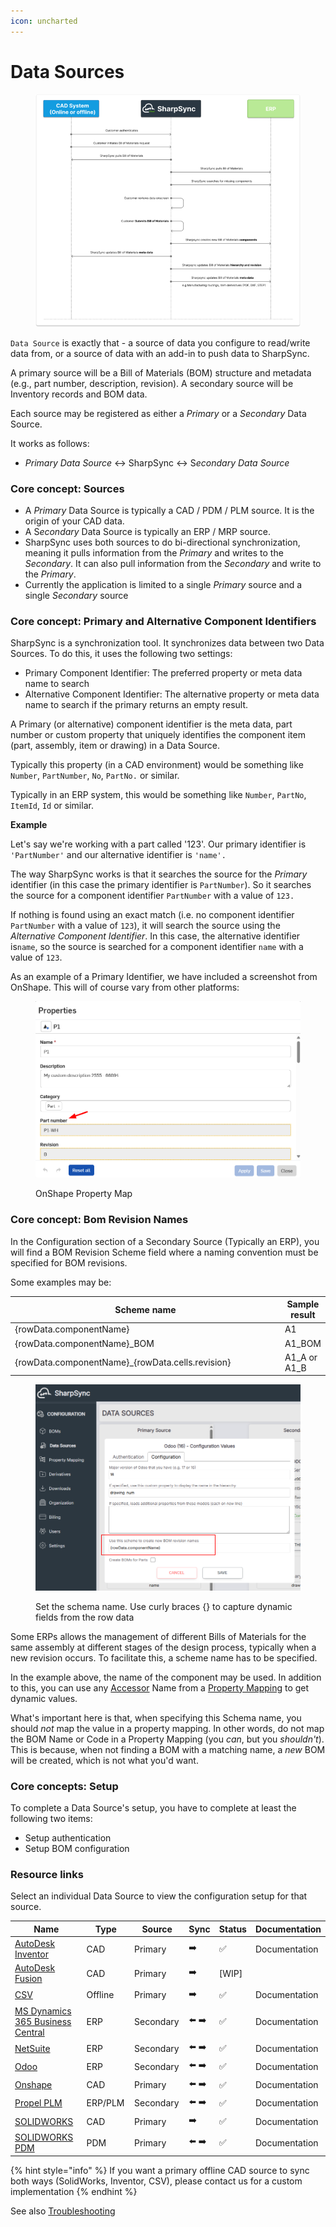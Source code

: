 ```yaml
---
icon: uncharted
---
```


# Data Sources

<figure><img src="../.gitbook/assets/image (46).png" alt=""><figcaption></figcaption></figure>

`Data Source` is exactly that - a source of data you configure to read/write data from, or a source of data with an add-in to push data to SharpSync.&#x20;

A primary source will be a Bill of Materials (BOM) structure and metadata (e.g., part number, description, revision). A secondary source will be Inventory records and BOM data.

Each source may be registered as either a _Primary_ or a _Secondary_ Data Source.&#x20;

It works as follows:

* _Primary Data Source_ ↔️ SharpSync ↔️ &#x53;_&#x65;condary Data Source_

### Core concept: Sources

* A _Primary_ Data Source is typically a CAD / PDM / PLM source. It is the origin of your CAD data.
* A &#x53;_&#x65;condary_ Data Source is typically an ERP / MRP source.
* SharpSync uses both sources to do bi-directional synchronization, meaning it pulls information from the _Primary_ and writes to the _Secondary_. It can also pull information from the _Secondary_ and write to the _Primary_.
* Currently the application is limited to a single _Primary_ source and a single _Secondary_ source

### Core concept: Primary and Alternative Component Identifiers

SharpSync is a synchronization tool. It synchronizes data between two Data Sources. To do this, it uses the following two settings:

* Primary Component Identifier: The preferred property or meta data name to search
* Alternative Component Identifier: The alternative property or meta data name to search if the primary returns an empty result.

A Primary (or alternative) component identifier is the meta data, part number or custom property that uniquely identifies the component item (part, assembly, item or drawing) in a Data Source.

Typically this property (in a CAD environment) would be something like `Number`, `PartNumber`, `No`, `PartNo.`  or similar.

Typically in an ERP system, this would be something like `Number`, `PartNo`, `ItemId`, `Id` or similar.



**Example**

Let's say we're working with a part called '123'. Our primary identifier is `'PartNumber'` and our alternative identifier is `'name'.`

The way SharpSync works is that it searches the source for the _Primary_ identifier (in this case the primary identifier is `PartNumber`). So it  searches the source for a component identifier  `PartNumber` with a value of `123.`&#x20;

If nothing is found using an exact match (i.e. no component identifier `PartNumber` with a value of `123`), it will search the source using the _Alternative Component Identifier_. In this case, the alternative identifier is`name`, so the source is searched for a component identifier `name` with a value of `123`.

As an example of a Primary Identifier, we have included a screenshot from OnShape. This will of course vary from other platforms:

<figure><img src="../.gitbook/assets/image (2) (1).png" alt="" width="563"><figcaption><p>OnShape Property Map</p></figcaption></figure>

### Core concept: Bom Revision Names

In the Configuration section of a Secondary Source (Typically an ERP), you will find a BOM Revision Scheme field where a naming convention must be specified for BOM revisions.

Some examples may be:

<table><thead><tr><th width="504">Scheme name</th><th>Sample result</th></tr></thead><tbody><tr><td>{rowData.componentName}</td><td>A1</td></tr><tr><td>{rowData.componentName}_BOM</td><td>A1_BOM</td></tr><tr><td>{rowData.componentName}_{rowData.cells.revision}</td><td>A1_A or A1_B</td></tr></tbody></table>



<figure><img src="../.gitbook/assets/image (41).png" alt=""><figcaption><p>Set the schema name. Use curly braces {} to capture dynamic fields from the row data</p></figcaption></figure>

Some ERPs allows the management of different Bills of Materials for the same assembly at different stages of the design process, typically when a new revision occurs. To facilitate this, a scheme name has to be specified.

In the example above, the name of the component may be used. In addition to this, you can use any [Accessor](property-mappings/) Name from a [Property Mapping](property-mappings/) to get dynamic values.



What's important here is that, when specifying this Schema name, you should _not_ map the value in a property mapping. In other words, do not map the BOM Name or Code in a Property Mapping (you _can_, but you _shouldn't_). This is because, when not finding a BOM with a matching name, a _new_ BOM will be created, which is not what you'd want.

### Core concepts: Setup

To complete a Data Source's setup, you have to complete at least the following two items:

* Setup authentication
* Setup BOM configuration

### Resource links

Select an individual Data Source to view the configuration setup for that source.

<table data-full-width="false"><thead><tr><th width="317">Name</th><th width="108">Type</th><th width="119">Source</th><th>Sync</th><th>Status</th><th data-hidden>Documentation</th></tr></thead><tbody><tr><td><a href="../data-sources/autodesk-inventor.md">AutoDesk Inventor</a></td><td>CAD</td><td>Primary</td><td>➡️</td><td><span data-gb-custom-inline data-tag="emoji" data-code="2705">✅</span></td><td>Documentation</td></tr><tr><td><a href="../data-sources/autodesk-fusion-in-progress.md">AutoDesk Fusion</a></td><td>CAD</td><td>Primary</td><td>➡️</td><td>[WIP]</td><td></td></tr><tr><td><a href="../data-sources/editor/">CSV</a></td><td>Offline</td><td>Primary</td><td>➡️</td><td><span data-gb-custom-inline data-tag="emoji" data-code="2705">✅</span></td><td>Documentation</td></tr><tr><td><a href="../data-sources/ms-dynamics-365-business-central/">MS Dynamics 365 Business Central</a></td><td>ERP</td><td>Secondary</td><td>⬅️ ➡️️</td><td><span data-gb-custom-inline data-tag="emoji" data-code="2705">✅</span></td><td>Documentation</td></tr><tr><td><a href="../data-sources/netsuite/">NetSuite</a></td><td>ERP</td><td>Secondary</td><td>⬅️ ➡️️</td><td><span data-gb-custom-inline data-tag="emoji" data-code="2705">✅</span></td><td>Documentation</td></tr><tr><td><a href="../data-sources/odoo/">Odoo</a></td><td>ERP</td><td>Secondary</td><td>⬅️ ➡️️</td><td><span data-gb-custom-inline data-tag="emoji" data-code="2705">✅</span></td><td>Documentation</td></tr><tr><td><a href="../data-sources/onshape/">Onshape</a></td><td>CAD</td><td>Primary</td><td>⬅️ ➡️️</td><td><span data-gb-custom-inline data-tag="emoji" data-code="2705">✅</span></td><td>Documentation</td></tr><tr><td><a href="../data-sources/propel-plm/">Propel PLM</a></td><td>ERP/PLM</td><td>Secondary</td><td>⬅️ ➡️️</td><td><span data-gb-custom-inline data-tag="emoji" data-code="2705">✅</span></td><td>Documentation</td></tr><tr><td><a href="../data-sources/solidworks.md">SOLIDWORKS</a></td><td>CAD</td><td>Primary</td><td>➡️</td><td><span data-gb-custom-inline data-tag="emoji" data-code="2705">✅</span></td><td>Documentation</td></tr><tr><td><a href="../data-sources/solidworks-pdm.md">SOLIDWORKS PDM</a></td><td>PDM</td><td>Primary</td><td>⬅️ ➡️️</td><td><span data-gb-custom-inline data-tag="emoji" data-code="2705">✅</span></td><td>Documentation</td></tr></tbody></table>

{% hint style="info" %}
If you want a primary offline CAD source to sync both ways (SolidWorks, Inventor, CSV), please contact us for a custom implementation
{% endhint %}



See also [Troubleshooting](https://github.com/SharpSync/docs/blob/main/datasources/troubleshooting_datasources.md)
